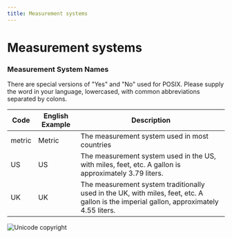 ```yaml
---
title: Measurement systems
---
```


# Measurement systems

### Measurement System Names

There are special versions of "Yes" and "No" used for POSIX. Please supply the word in your language, lowercased, with common abbreviations separated by colons.

| Code | English Example | Description |
|---|---|---|
| metric | Metric | The measurement system used in most countries |
| US | US | The measurement system used in the US, with miles, feet, etc. A gallon is approximately 3.79 liters. |
| UK | UK | The measurement system traditionally used in the UK, with miles, feet, etc. A gallon is the imperial gallon, approximately 4.55 liters. |

 
![Unicode copyright](https://www.unicode.org/img/hb_notice.gif)